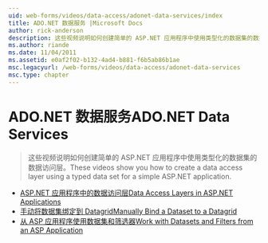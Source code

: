 ```yaml
---
uid: web-forms/videos/data-access/adonet-data-services/index
title: ADO.NET 数据服务 |Microsoft Docs
author: rick-anderson
description: 这些视频说明如何创建简单的 ASP.NET 应用程序中使用类型化的数据集的数据访问层。
ms.author: riande
ms.date: 11/04/2011
ms.assetid: e0af2f02-b132-4ad4-b881-f6b5ab86b1ae
msc.legacyurl: /web-forms/videos/data-access/adonet-data-services
msc.type: chapter
---
```

<a name="adonet-data-services"></a><span data-ttu-id="425e9-103">ADO.NET 数据服务</span><span class="sxs-lookup"><span data-stu-id="425e9-103">ADO.NET Data Services</span></span>
====================
> <span data-ttu-id="425e9-104">这些视频说明如何创建简单的 ASP.NET 应用程序中使用类型化的数据集的数据访问层。</span><span class="sxs-lookup"><span data-stu-id="425e9-104">These videos show you how to create a data access layer using a typed data set for a simple ASP.NET application.</span></span>


- [<span data-ttu-id="425e9-105">ASP.NET 应用程序中的数据访问层</span><span class="sxs-lookup"><span data-stu-id="425e9-105">Data Access Layers in ASP.NET Applications</span></span>](data-access-layers-in-aspnet-applications.md)
- [<span data-ttu-id="425e9-106">手动将数据集绑定到 Datagrid</span><span class="sxs-lookup"><span data-stu-id="425e9-106">Manually Bind a Dataset to a Datagrid</span></span>](how-to-manually-bind-a-dataset-to-a-datagrid.md)
- [<span data-ttu-id="425e9-107">从 ASP 应用程序使用数据集和筛选器</span><span class="sxs-lookup"><span data-stu-id="425e9-107">Work with Datasets and Filters from an ASP Application</span></span>](how-to-work-with-datasets-and-filters-from-an-asp-application.md)

